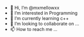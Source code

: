 - 👋 Hi, I’m @mxmellowxx
- 👀 I’m interested in Programming
- 🌱 I’m currently learning c++
- 💞️ I’m looking to collaborate on ...
- 📫 How to reach me ...

<!---
mxmellowxx/mxmellowxx is a ✨ special ✨ repository because its `README.md` (this file) appears on your GitHub profile.
You can click the Preview link to take a look at your changes.
--->
